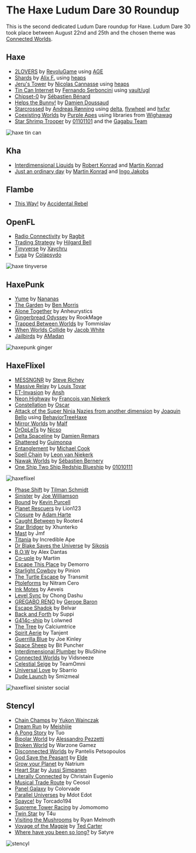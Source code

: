 [_template]: ../templates/roundup.html
[date]: / "2014-09-02 10:51:00"
[modified]: / "2014-09-02 15:58:00"

# The Haxe Ludum Dare 30 Roundup

This is the second dedicated Ludum Dare roundup for Haxe. Ludum Dare 30 took place
between August 22nd and 25th and the chosen theme was 
[Connected Worlds](http://www.ludumdare.com/compo/ludum-dare-30/).
	
## Haxe

- [2LOVERS][h1] by [RevoluGame] using [AGE]
- [Shards][h2] by [Alix F.] using [heaps]
- [Jeru's Tower][h3] by [Nicolas Cannasse] using [heaps]
- [Tin Can Internet][h4] by [Fernando Serboncini] using [vault/ugl]
- [Chipset-0][h5] by [Sébastien Bénard]
- [Helps the Bunny!][h6] by [Damien Doussaud]
- [Starcrossed][h7] by [Andreas Rønning] using [delta], [flywheel] and [hxfxr]
- [Coexisting Worlds][h8] by [Purple Apes] using libraries from [Wighawag]
- [Star Shrimp Trooper][h9] by [01101101] and the [Gagabu Team]

![haxe tin can](/img/ld/30/tin-can.png "Tin Can Internet by Fernando Serboncini")

[h1]: http://www.ludumdare.com/compo/ludum-dare-30/?action=preview&uid=4401 "2LOVERS"
[h2]: http://www.ludumdare.com/compo/ludum-dare-30/?action=preview&uid=11904 "Shards"
[h3]: http://www.ludumdare.com/compo/ludum-dare-30/?action=preview&uid=8497 "Jeru's Tower"
[h4]: http://www.ludumdare.com/compo/ludum-dare-30/?action=preview&uid=6308 "Tin Can Internet"
[h5]: http://www.ludumdare.com/compo/ludum-dare-30/?action=preview&uid=2982 "Chipset-0"
[h6]: http://www.ludumdare.com/compo/ludum-dare-30/?action=preview&uid=28704 "Helps the Bunny!"
[h7]: http://www.ludumdare.com/compo/ludum-dare-30/?action=preview&uid=8635 "Starcrossed"
[h8]: http://www.ludumdare.com/compo/ludum-dare-30/?action=preview&uid=39859 "Coexisting Worlds"
[h9]: http://www.ludumdare.com/compo/ludum-dare-30/?action=preview&uid=5105 "Star Shrimp Trooper"

[revolugame]: https://twitter.com/RevoluGame "@RevoluGame"
[age]: https://github.com/po8rewq/AGE "AGE on GitHub"
[alix f.]: https://twitter.com/eolhing "@eolhing"
[heaps]: https://github.com/ncannasse/heaps "heaps on GitHub"
[nicolas cannasse]: http://twitter.com/ncannasse "@ncannasse"
[Fernando Serboncini]: http://fserb.com/vault "@fserb"
[vault/ugl]: https://github.com/fserb/vault "Vault on GitHub"
[Sébastien Bénard]: http://deepnight.net/ "@deepnight"
[Damien Doussaud]: http://namide.com/ "@namide"
[Andreas Rønning]: https://twitter.com/sunjammer "@sunjammer"
[delta]: https://github.com/furusystems/delta "delta on GitHub"
[flywheel]: https://github.com/furusystems/flywheel "flywheel on GitHub"
[hxfxr]: https://github.com/furusystems/hxfxr "hxfxr on GitHub"
[purple apes]: https://twitter.com/purpleapes "@purpleapes"
[wighawag]: https://github.com/wighawag "@wighawag"
[01101101]: http://twitter.com/OIIOIIOI "@OIIOIIOI"
[Gagabu Team]: http://www.ludumdare.com/compo/author/01101101/ "@Gagabu"

## Kha

- [Interdimensional Liquids][k1] by [Robert Konrad] and [Martin Konrad]
- [Just an ordinary day][k2] by [Martin Konrad] and [Ingo Jakobs]

[k1]: http://www.ludumdare.com/compo/ludum-dare-30/?action=preview&uid=25311 "Interdimensional Liquids"
[k2]: http://www.ludumdare.com/compo/ludum-dare-30/?action=preview&uid=25914 "Just an ordinary day"
	
[robert konrad]: http://robdangero.us/ "@robdangerous"
[martin konrad]: http://www.smspower.org/martin/ "@MartyKon"
[Ingo Jakobs]: https://github.com/J-d-H "@J-d-H"

## Flambe

- [This Way!][f1] by [Accidental Rebel]

[f1]: http://www.ludumdare.com/compo/ludum-dare-30/?action=preview&uid=5728 "This Way!"
	
[accidental rebel]: https://twitter.com/accidentalrebel "@accidentalrebel"

## OpenFL

- [Radio Connectivity][o1] by [Ragbit]
- [Trading Strategy][o2] by [Hilgard Bell]
- [Tinyverse][o3] by [Xaychru]
- [Fuga][o4] by [Colapsydo]

![haxe tinyverse](/img/ld/30/tinyverse.png "Tinyverse by Xaychru")

[o1]: http://www.ludumdare.com/compo/ludum-dare-30/?action=preview&uid=26411 "Radio Connectivity"
[o2]: http://www.ludumdare.com/compo/ludum-dare-30/?action=preview&uid=23787 "Trading Strategy"
[o3]: http://www.ludumdare.com/compo/ludum-dare-30/?action=preview&uid=16472 "Tinyverse"
[o4]: http://www.ludumdare.com/compo/ludum-dare-30/?action=preview&uid=3984 "Fuga"
	
[ragbit]: https://github.com/OggYiu "@OggYiu"
[hilgard bell]: https://twitter.com/ramperkash "@ramperkash"
[Xaychru]: https://twitter.com/Xaychru04 "@Xaychru04"
[Colapsydo]: https://twitter.com/Colapsydo "@Colapsydo"

## HaxePunk

- [Yume][hp1] by [Nananas]
- [The Garden][hp2] by [Ben Morris]
- [Alone Together][hp3] by Anheurystics
- [Gingerbread Odyssey][hp4] by RookMage
- [Trapped Between Worlds][hp5] by Tommislav
- [When Worlds Collide][hp6] by [Jacob White]
- [Jailbirds][hp7] by [AMadan]

![haxepunk ginger](/img/ld/30/ginger.png "Gingerbread Odyssey by RookMage")

[hp1]: http://www.ludumdare.com/compo/ludum-dare-30/?action=preview&uid=31365 "Yume"
[hp2]: http://www.ludumdare.com/compo/ludum-dare-30/?action=preview&uid=36156 "The Garden"
[hp3]: http://www.ludumdare.com/compo/ludum-dare-30/?action=preview&uid=26198 "Alone Together"
[hp4]: http://www.ludumdare.com/compo/ludum-dare-30/?action=preview&uid=24030 "Gingerbread Odyssey"
[hp5]: http://www.ludumdare.com/compo/ludum-dare-30/?action=preview&uid=2393 "Trapped Between Worlds"
[hp6]: http://www.ludumdare.com/compo/ludum-dare-30/?action=preview&uid=5267 "When Worlds Collide"
[hp7]: http://www.ludumdare.com/compo/ludum-dare-30/?action=preview&uid=25204 "Jailbirds"
	
[nananas]: https://github.com/Nananas "@Nananas"
[ben morris]: http://twitter.com/monsterfacegame "@monsterfacegame"
[jacob white]: https://twitter.com/IamJacic "@IamJacic"
[AMadan]: https://twitter.com/AMadan4 "@AMadan4"

## HaxeFlixel

- [MESSNGNR][hf1] by [Steve Richey]
- [Massive Relay][hf2] by [Louis Tovar]
- [ET-Invasion][hf3] by [Ansh]
- [Neon Highway][hf4] by [Francois van Niekerk]
- [Constellation][hf5] by [Oscar]
- [Attack of the Super Ninja Nazies from another dimension][hf6] by [Joaquin Bello] using [BehaviorTreeHaxe]
- [Mirror Worlds][hf7] by [Malf]
- [DrOpLeTs][hf8] by [Nicso]
- [Delta Spaceline][hf9] by [Damien Remars]
- [Shattered][hf10] by [Guimonpa]
- [Entanglement][hf11] by [Michael Cook]
- [Spell Chain][hf12] by [Leon van Niekerk]
- [Nawak Worlds][hf13] by [Sébastien Bernery]
- [One Ship Two Ship Redship Blueship][hf14] by [01010111]

![haxeflixel](/img/ld/30/1ship.png "One Ship Two Ship Redship Blueship by 01010111")

- [Phase Shift][hf15] by [Tilman Schmidt]
- [Sinister][hf16] by [Joe Williamson]
- [Bound][hf17] by [Kevin Purcell]
- [Planet Rescuers][hf18] by Lion123
- [Closure][hf19] by [Adam Harte]
- [Caught Between][hf20] by Rooter4
- [Star Bridger][hf21] by Xhunterko
- [Mast][hf22] by Jmf
- [Titania][hf23] by Incredible Ape
- [Dr Blake Saves the Universe][hf24] by [Sikosis]
- [B.O.W][hf25] by Alex Dantas 
- [Co-uple][hf26] by Martim
- [Escape This Place][hf27] by Demorro
- [Starlight Cowboy][hf28] by Pinion
- [The Turtle Escape][hf29] by Transmit
- [Ptoleforms][hf30] by Nitram Cero
- [Ink Motes][hf31] by Aeveis
- [Level Sync][hf32] by Chong Dashu
- [GREGABO RENO][hf33] by [Geroge Baron]
- [Escape Shadok][hf34] by Belvar
- [Back and Forth][hf35] by Suppi
- [G414c-ship][hf36] by Lolwned
- [The Tree][hf37] by Calciumtrice
- [Spirit Aerie][hf38] by Tanjent
- [Guerrilla Blue][hf39] by Joe Kinley
- [Space Sheep][hf40] by Bit Puncher
- [Interdimensional Plumber][hf41] by BluShine
- [Connected Worlds][hf42] by Vidsneeze
- [Celestial Seige][hf43] by TeamOmni
- [Universal Love][hf44] by Sbarrio
- [Dude Launch][hf45] by Smizmeal

![haxeflixel sinister social](/img/ld/30/sinister.png "Sinister by Joe Williamson")

[hf1]: http://www.ludumdare.com/compo/ludum-dare-30/?action=preview&uid=26473 "MESSNGNR"
[hf2]: http://www.ludumdare.com/compo/ludum-dare-30/?action=preview&uid=40097 "Massive Relay"
[hf3]: http://www.ludumdare.com/compo/ludum-dare-30/?action=preview&uid=40540 "ET-Invasion"
[hf4]: http://www.ludumdare.com/compo/ludum-dare-30/?action=preview&uid=23363 "Neon Highway"
[hf5]: http://www.ludumdare.com/compo/ludum-dare-30/?action=preview&uid=25909 "Constellation"
[hf6]: http://www.ludumdare.com/compo/ludum-dare-30/?action=preview&uid=8488 "Attack of the Super Ninja Nazies from another dimension"
[hf7]: http://www.ludumdare.com/compo/ludum-dare-30/?action=preview&uid=40615 "Mirror Worlds"
[hf8]: http://www.ludumdare.com/compo/ludum-dare-30/?action=preview&uid=8002 "DrOpLeTs"
[hf9]: http://www.ludumdare.com/compo/ludum-dare-30/?action=preview&uid=28466 "Delta Spaceline"
[hf10]: http://www.ludumdare.com/compo/ludum-dare-30/?action=preview&uid=35500 "Shattered"
[hf11]: http://www.ludumdare.com/compo/ludum-dare-30/?action=preview&uid=12174 "Entaglement"
[hf12]: http://www.ludumdare.com/compo/ludum-dare-30/?action=preview&uid=42069 "Spell Chain"
[hf13]: http://www.ludumdare.com/compo/ludum-dare-30/?action=preview&uid=484 "Nawak Worlds"
[hf14]: http://www.ludumdare.com/compo/ludum-dare-30/?action=preview&uid=11474 "One Ship Two Ship Redship Blueship"
[hf15]: http://www.ludumdare.com/compo/ludum-dare-30/?action=preview&uid=30626 "Phase Shift"
[hf16]: http://www.ludumdare.com/compo/ludum-dare-30/?action=preview&uid=28182 "Sinister"
[hf17]: http://www.ludumdare.com/compo/ludum-dare-30/?action=preview&uid=23957 "Bound"
[hf18]: http://www.ludumdare.com/compo/ludum-dare-30/?action=preview&uid=34143 "Planet Rescuers"
[hf19]: http://www.ludumdare.com/compo/ludum-dare-30/?action=preview&uid=4760 "Closure"
[hf20]: http://www.ludumdare.com/compo/ludum-dare-30/?action=preview&uid=38835 "Caught Between"
[hf21]: http://www.ludumdare.com/compo/ludum-dare-30/?action=preview&uid=1960 "Star Bridger"
[hf22]: http://www.ludumdare.com/compo/ludum-dare-30/?action=preview&uid=4371 "Mast"
[hf23]: http://www.ludumdare.com/compo/ludum-dare-30/?action=preview&uid=12165 "Titania"
[hf24]: http://www.ludumdare.com/compo/ludum-dare-30/?action=preview&uid=39060 "Dr Blake Saves the Universe"
[hf25]: http://www.ludumdare.com/compo/ludum-dare-30/?action=preview&uid=36899 "B.O.W"
[hf26]: http://www.ludumdare.com/compo/ludum-dare-30/?action=preview&uid=39417 "Co-uple"
[hf27]: http://www.ludumdare.com/compo/ludum-dare-30/?action=preview&uid=21011 "Escape This Place"
[hf28]: http://www.ludumdare.com/compo/ludum-dare-30/?action=preview&uid=19121 "Starlight Cowboy"
[hf29]: http://www.ludumdare.com/compo/ludum-dare-30/?action=preview&uid=11002 "The Turtle Escape"
[hf30]: http://www.ludumdare.com/compo/ludum-dare-30/?action=preview&uid=937 "Ptoleforms"
[hf31]: http://www.ludumdare.com/compo/ludum-dare-30/?action=preview&uid=8854 "Ink Motes"
[hf32]: http://www.ludumdare.com/compo/ludum-dare-30/?action=preview&uid=21248 "Level Sync"
[hf33]: http://www.ludumdare.com/compo/ludum-dare-30/?action=preview&uid=7477 "GREGABO RENO"
[hf34]: http://www.ludumdare.com/compo/ludum-dare-30/?action=preview&uid=28450 "Escape Shadok"
[hf35]: http://www.ludumdare.com/compo/ludum-dare-30/?action=preview&uid=29243 "Back and Forth"
[hf36]: http://www.ludumdare.com/compo/ludum-dare-30/?action=preview&uid=39119 "G414c-ship"
[hf37]: http://www.ludumdare.com/compo/ludum-dare-30/?action=preview&uid=31814 "The Tree"
[hf38]: http://www.ludumdare.com/compo/ludum-dare-30/?action=preview&uid=36394 "Spirit Aerie"
[hf39]: http://www.ludumdare.com/compo/ludum-dare-30/?action=preview&uid=3012 "Guerrilla Blue"
[hf40]: http://www.ludumdare.com/compo/ludum-dare-30/?action=preview&uid=22020 "Space Sheep"
[hf41]: http://www.ludumdare.com/compo/ludum-dare-30/?action=preview&uid=30611 "Interdimensional Plumber"
[hf42]: http://www.ludumdare.com/compo/ludum-dare-30/?action=preview&uid=30177 "Connected Worlds"
[hf43]: http://www.ludumdare.com/compo/ludum-dare-30/?action=preview&uid=29045 "Celestial Seige"
[hf44]: http://www.ludumdare.com/compo/ludum-dare-30/?action=preview&uid=25025 "Universal Love"
[hf45]: http://www.ludumdare.com/compo/ludum-dare-30/?action=preview&uid=41893 "Dude Launch"

[steve richey]: http://www.twitter.com/stvr_tweets "@stvr_tweets"
[louis tovar]: http://www.gltovar.com/ "@gltovar"
[ansh]: https://twitter.com/Nashzinc "@Nashzinc"
[Francois van Niekerk]: https://twitter.com/francoisvn "@francoisvn"
[oscar]: http://twitter.com/nxTOS "@nxTOS"
[Joaquin Bello]: https://twitter.com/JoaquinBelloD "@JoaquinBelloD"
[BehaviorTreeHaxe]: https://github.com/juakob/BehaviorTreeHaxe/tree/master/behaviorTreeHaxe "BehaviorTreeHaxe on GitHub"
[malf]: https://github.com/malfmalf "@malfmalf"
[nicso]: https://twitter.com/nicso "@nicso"
[damien remars]: https://twitter.com/damrem "@damrem"
[guimonpa]: https://github.com/Guimonpa "@Guimonpa"
[michael cook]: https://twitter.com/mtrc "@mtrc"
[leon van niekerk]: https://twitter.com/LeonvNiekerk "@LeonvNiekerk"
[Sébastien Bernery]: https://github.com/sebbernery "@sebbernery"
[01010111]: http://twitter.com/x01010111 "@x01010111"
[Tilman Schmidt]: https://twitter.com/KeyMaster_ "@KeyMaster_"
[Joe Williamson]: https://twitter.com/JoeCreates "@JoeCreates"
[Kevin Purcell]: https://twitter.com/grayhaze "@grayhaze"
[adam harte]: https://twitter.com/AdamHarte "@AdamHarte"
[sikosis]: https://twitter.com/sikosis "@sikosis"
[geroge baron]: https://twitter.com/PixelbearGames "@PixelbearGames"
	
## Stencyl

- [Chain Champs][s1] by [Yukon Wainczak]
- [Dream Run][s2] by [Meishijie]
- [A Pong Story][s3] by Tuo
- [Bipolar World][s4] by [Alessandro Pezzetti]
- [Broken World][s5] by Warzone Gamez
- [Disconnected Worlds][s6] by Pantelis Petsopoulos
- [God Save the Peasant][s7] by [Elde]
- [Grow your Planet][s8] by Natrium
- [Heart Star][s9] by [Jussi Simpanen]
- [Literally Connected][s10] by Christain Eugenio
- [Musical Trade Route][s11] by Ceosol
- [Panel Galaxy][s12] by Colorvade
- [Parallel Universes][s13] by Mdot Edot
- [Spayce!][s14] by Torcado194
- [Supreme Tower Racing][s15] by Jomomomo
- [Twin Star][s16] by T4u
- [Visiting the Mushrooms][s17] by Ryan Melmoth
- [Voyage of the Magpie][s18] by [Ted Carter]
- [Where have you been so long?][s19] by Satyre

![stencyl](/img/ld/30/heart.png "Heart Star by Jussi Simpanen")

[s1]: http://www.ludumdare.com/compo/ludum-dare-30/?action=preview&uid=20444 "Chain Champs"
[s2]: http://www.ludumdare.com/compo/ludum-dare-30/?action=preview&uid=30894 "Dream Run"
[s3]: http://www.ludumdare.com/compo/ludum-dare-30/?action=preview&uid=36095 "A Pong Story"
[s4]: http://www.ludumdare.com/compo/ludum-dare-30/?action=preview&uid=16470 "Bipolar World"
[s5]: http://www.ludumdare.com/compo/ludum-dare-30/?action=preview&uid=39237 "Broken World"
[s6]: http://www.ludumdare.com/compo/ludum-dare-30/?action=preview&uid=34259 "Disconnected Worlds"
[s7]: http://www.ludumdare.com/compo/ludum-dare-30/?action=preview&uid=38938 "God Save the Peasant"
[s8]: http://www.ludumdare.com/compo/ludum-dare-30/?action=preview&uid=39258 "Grow your Planet"
[s9]: http://www.ludumdare.com/compo/ludum-dare-30/?action=preview&uid=11391 "Heart Star"
[s10]: http://www.ludumdare.com/compo/ludum-dare-30/?action=preview&uid=42091 "Literally Connected"
[s11]: http://www.ludumdare.com/compo/ludum-dare-30/?action=preview&uid=34411 "Musical Trade Route"
[s12]: http://www.ludumdare.com/compo/ludum-dare-30/?action=preview&uid=22146 "Panel Galaxy"
[s13]: http://www.ludumdare.com/compo/ludum-dare-30/?action=preview&uid=31618 "Parallel Universes"
[s14]: http://www.ludumdare.com/compo/ludum-dare-30/?action=preview&uid=5839 "Spayce!"
[s15]: http://www.ludumdare.com/compo/ludum-dare-30/?action=preview&uid=4914 "Supreme Tower Racing"
[s16]: http://www.ludumdare.com/compo/ludum-dare-30/?action=preview&uid=34334 "Twin Star"
[s17]: http://www.ludumdare.com/compo/ludum-dare-30/?action=preview&uid=27112 "Visiting the Mushrooms"
[s18]: http://www.ludumdare.com/compo/ludum-dare-30/?action=preview&uid=31008 "Voyage of the Magpie"
[s19]: http://www.ludumdare.com/compo/ludum-dare-30/?action=preview&uid=27634 "Where have you been so long?"
	
[yukon wainczak]: https://twitter.com/YWainczak "@YWainczak"
[meishijie]: https://github.com/meishijie "@meishijie"
[Alessandro Pezzetti]: https://twitter.com/hav24 "@hav24"
[elde]: https://twitter.com/forgotten_beast "@forgotten_beast"
[jussi Simpanen]: https://twitter.com/AdventIslands "@AdventIslands"
[ted carter]: https://twitter.com/robotinker "@robotinker"
